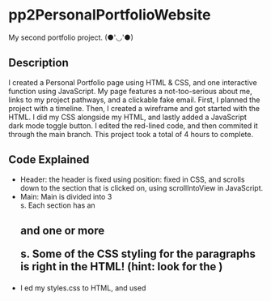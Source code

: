 # pp2PersonalPortfolioWebsite
My second portfolio project. (●'◡'●) 

## Description
I created a Personal Portfolio page using HTML & CSS, and one interactive function using JavaScript. My page features a not-too-serious about me, links to my project pathways, and a clickable fake email. First, I planned the project with a timeline. Then, I created a wireframe and got started with the HTML. I did my CSS alongside my HTML, and lastly added a JavaScript dark mode toggle button. I edited the red-lined code, and then commited it through the main branch. This project took a total of 4 hours to complete. 

## Code Explained
* Header: the header is fixed using position: fixed in CSS, and scrolls down to the section that is clicked on, using scrollIntoView in JavaScript. 
* Main: Main is divided into 3 <section>s. Each section has an <h2> and one or more <p>s. Some of the CSS styling for the paragraphs is right in the HTML! (hint: look for the <bold>)
* I <link>ed my styles.css to HTML, and used <script> to link script.js
* Semantic HTML was used throughout to make the site easy to read and accessible
* Media queries for laptop, tablet, and mobile devices change the body's font size, header, h1 font-size, and nav li margin.
* The toggle button changes the body's background color to black and font color to pink. ![SnowRabbitWowGIF](https://github.com/suz-ana-j/pp2PersonalPortfolioWebsite/assets/83844920/6b33a783-f8e9-4e25-8e6e-127ff514b1d4)

## How To Use
Click on the nav buttons to find that section of the page. Watch as my github links change to pink when hovered over, and click on the links to see my portfolio projects so far (including this one)! Send a fake email to my fake email address, and have fun ❤️

## Technologies
I'm learning more about Visual Studio Code with each new project. I used VS code for this project, but the process of commit and push origin main were different this time; I found buttons that pretty much do all of that for me!
I was able to write most of the code by myself, plus with some help from Ai. ![GoodMemoryGIF](https://github.com/suz-ana-j/pp2PersonalPortfolioWebsite/assets/83844920/bfc2f50f-6812-4e66-af23-19b664a81883)

## Copyright
Copyright (c) 2024 suz-ana-j 
MIT License
